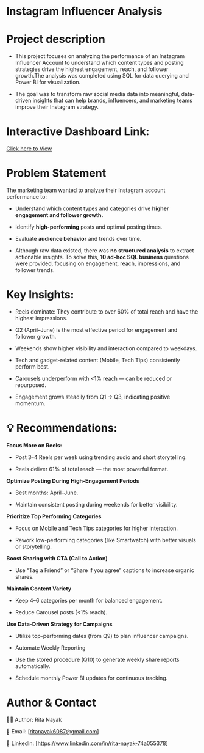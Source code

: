 
# **Instagram Influencer Analysis**

# Project description 

- This project focuses on analyzing the performance of an Instagram Influencer Account to understand which content types and posting strategies drive the highest engagement, reach, and follower growth.The analysis was completed using SQL for data querying and Power BI for visualization.

- The goal was to transform raw social media data into meaningful, data-driven insights that can help brands, influencers, and marketing teams improve their Instagram strategy.

# Interactive Dashboard Link: 

[Click here to View](https://app.powerbi.com/view?r=eyJrIjoiMjUwOGI3ZGEtYjdhNS00OGFkLWJmMjYtN2RhOTFmYzdkZWM0IiwidCI6ImM2ZTU0OWIzLTVmNDUtNDAzMi1hYWU5LWQ0MjQ0ZGM1YjJjNCJ9)

# Problem Statement

The marketing team wanted to analyze their Instagram account performance to:

- Understand which content types and categories drive **higher engagement and follower growth.**

- Identify **high-performing** posts and optimal posting times.

- Evaluate **audience behavior** and trends over time.

- Although raw data existed, there was **no structured analysis** to extract actionable insights.
To solve this, **10 ad-hoc SQL business** questions were provided, focusing on engagement, reach, impressions, and follower trends.

# **Key Insights:**

- Reels dominate: They contribute to over 60% of total reach and have the highest impressions.

- Q2 (April–June) is the most effective period for engagement and follower growth.

- Weekends show higher visibility and interaction compared to weekdays.

- Tech and gadget-related content (Mobile, Tech Tips) consistently perform best.

- Carousels underperform with <1% reach — can be reduced or repurposed.

- Engagement grows steadily from Q1 → Q3, indicating positive momentum.

# **💡 Recommendations:**

**Focus More on Reels:**

- Post 3–4 Reels per week using trending audio and short storytelling.

- Reels deliver 61% of total reach — the most powerful format.

**Optimize Posting During High-Engagement Periods**

- Best months: April–June.

- Maintain consistent posting during weekends for better visibility.

**Prioritize Top Performing Categories**

- Focus on Mobile and Tech Tips categories for higher interaction.

- Rework low-performing categories (like Smartwatch) with better visuals or storytelling.

**Boost Sharing with CTA (Call to Action)**

- Use “Tag a Friend” or “Share if you agree” captions to increase organic shares.

**Maintain Content Variety**

- Keep 4–6 categories per month for balanced engagement.

- Reduce Carousel posts (<1% reach).

**Use Data-Driven Strategy for Campaigns**

- Utilize top-performing dates (from Q9) to plan influencer campaigns.

- Automate Weekly Reporting

- Use the stored procedure (Q10) to generate weekly share reports automatically.

- Schedule monthly Power BI updates for continuous tracking.

# Author & Contact 

👩‍💻 Author: Rita Nayak

📧 Email: [ritanayak6087@gmail.com]

🔗 LinkedIn: [https://www.linkedin.com/in/rita-nayak-74a055378]




